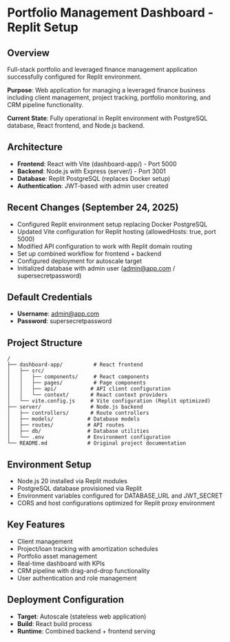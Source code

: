 # Portfolio Management Dashboard - Replit Setup

## Overview
Full-stack portfolio and leveraged finance management application successfully configured for Replit environment.

**Purpose**: Web application for managing a leveraged finance business including client management, project tracking, portfolio monitoring, and CRM pipeline functionality.

**Current State**: Fully operational in Replit environment with PostgreSQL database, React frontend, and Node.js backend.

## Architecture
- **Frontend**: React with Vite (dashboard-app/) - Port 5000
- **Backend**: Node.js with Express (server/) - Port 3001  
- **Database**: Replit PostgreSQL (replaces Docker setup)
- **Authentication**: JWT-based with admin user created

## Recent Changes (September 24, 2025)
- Configured Replit environment setup replacing Docker PostgreSQL
- Updated Vite configuration for Replit hosting (allowedHosts: true, port 5000)
- Modified API configuration to work with Replit domain routing
- Set up combined workflow for frontend + backend
- Configured deployment for autoscale target
- Initialized database with admin user (admin@app.com / supersecretpassword)

## Default Credentials
- **Username**: admin@app.com
- **Password**: supersecretpassword

## Project Structure
```
/
├── dashboard-app/          # React frontend
│   ├── src/
│   │   ├── components/     # React components
│   │   ├── pages/          # Page components
│   │   ├── api/           # API client configuration
│   │   └── context/       # React context providers
│   └── vite.config.js     # Vite configuration (Replit optimized)
├── server/                # Node.js backend
│   ├── controllers/       # Route controllers
│   ├── models/           # Database models
│   ├── routes/           # API routes
│   ├── db/               # Database utilities
│   └── .env              # Environment configuration
└── README.md             # Original project documentation
```

## Environment Setup
- Node.js 20 installed via Replit modules
- PostgreSQL database provisioned via Replit
- Environment variables configured for DATABASE_URL and JWT_SECRET
- CORS and host configurations optimized for Replit proxy environment

## Key Features
- Client management
- Project/loan tracking with amortization schedules
- Portfolio asset management
- Real-time dashboard with KPIs
- CRM pipeline with drag-and-drop functionality
- User authentication and role management

## Deployment Configuration
- **Target**: Autoscale (stateless web application)
- **Build**: React build process
- **Runtime**: Combined backend + frontend serving